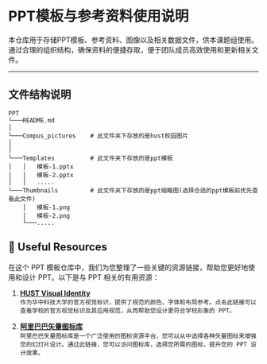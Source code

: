 # PPT模板与参考资料使用说明

本仓库用于存储PPT模板、参考资料、图像以及相关数据文件，供本课题组使用。通过合理的组织结构，确保资料的便捷存取，便于团队成员高效使用和更新相关文件。

---
## 文件结构说明
```
PPT
└───README.md
│
└───Compus_pictures    # 此文件夹下存放的是hust校园图片
│
│   
└───Templates          # 此文件夹下存放的是ppt模板
│   │   模板-1.pptx
│   │   模板-2.pptx
│   │   .....    
└───Thumbnails         # 此文件夹下存放的是ppt缩略图(选择合适的ppt模板前优先查看此文件)
    │   模板-1.png
    │   模板-2.png
    └───.....
```
## 🔗 Useful Resources
在这个 PPT 模板仓库中，我们为您整理了一些关键的资源链接，帮助您更好地使用和设计 PPT。以下是与 PPT 相关的有用资源：
1. **[HUST Visual Identity](https://vi.hust.edu.cn/index.htm)**  
   `作为华中科技大学的官方视觉标识，提供了规范的颜色、字体和布局参考。点击此链接可以查看学校的官方视觉标识及其应用规范，从而帮助您设计更符合学校形象的 PPT。`

2. **[阿里巴巴矢量图标库](https://www.iconfont.cn/?spm=a313x.search_index.i3.d4d0a486a.38133a81heCvs1)**  
   `阿里巴巴矢量图标库是一个广泛使用的图标资源平台，您可以从中选择各种矢量图标来增强您的幻灯片设计。通过此链接，您可以访问图标库，选择您所需的图标，提升您的 PPT 设计效果。`

